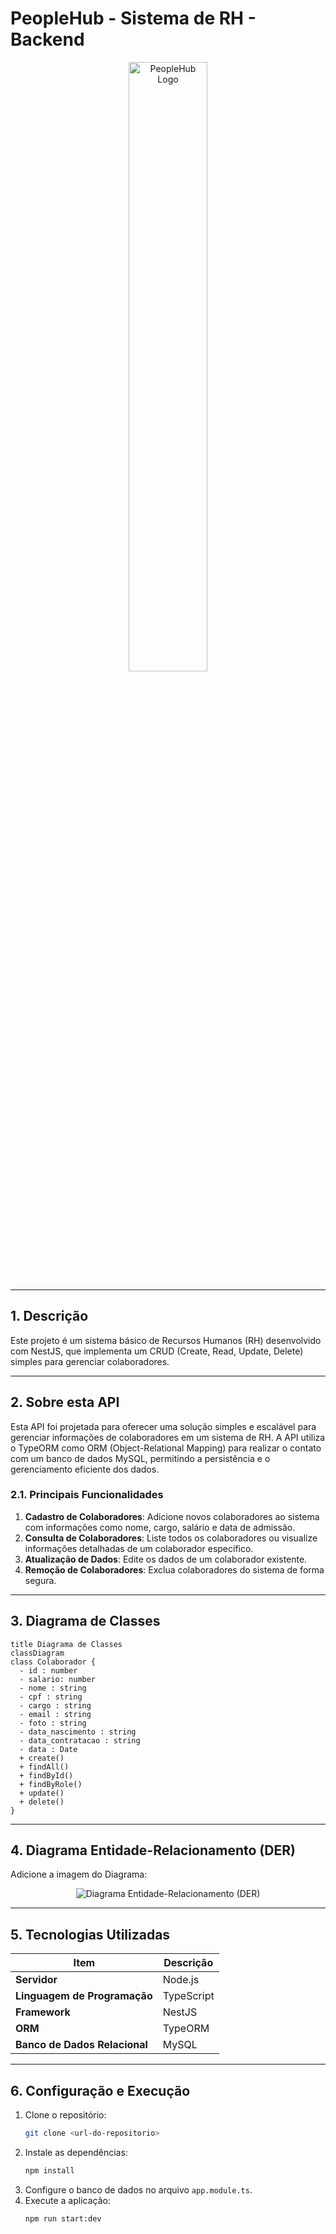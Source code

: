 # PeopleHub - Sistema de RH - Backend

<div align="center">
    <img src="https://i.imgur.com/icgjsRQ.png" alt="PeopleHub Logo" width="50%"/>
</div>

---

## 1. Descrição

Este projeto é um sistema básico de Recursos Humanos (RH) desenvolvido com NestJS, que implementa um CRUD (Create, Read, Update, Delete) simples para gerenciar colaboradores.

---

## 2. Sobre esta API

Esta API foi projetada para oferecer uma solução simples e escalável para gerenciar informações de colaboradores em um sistema de RH. A API utiliza o TypeORM como ORM (Object-Relational Mapping) para realizar o contato com um banco de dados MySQL, permitindo a persistência e o gerenciamento eficiente dos dados.

### 2.1. Principais Funcionalidades

1. **Cadastro de Colaboradores**: Adicione novos colaboradores ao sistema com informações como nome, cargo, salário e data de admissão.
2. **Consulta de Colaboradores**: Liste todos os colaboradores ou visualize informações detalhadas de um colaborador específico.
3. **Atualização de Dados**: Edite os dados de um colaborador existente.
4. **Remoção de Colaboradores**: Exclua colaboradores do sistema de forma segura.

---

## 3. Diagrama de Classes

```mermaid
title Diagrama de Classes
classDiagram
class Colaborador {
  - id : number
  - salario: number
  - nome : string
  - cpf : string
  - cargo : string
  - email : string
  - foto : string
  - data_nascimento : string
  - data_contratacao : string
  - data : Date
  + create()
  + findAll()
  + findById()
  + findByRole()
  + update()
  + delete()
}
```

---

## 4. Diagrama Entidade-Relacionamento (DER)

Adicione a imagem do Diagrama:

<div align="center">
    <img src="https://media.discordapp.net/attachments/1306319291791970338/1329516609177391197/image.png?ex=678aa054&is=67894ed4&hm=010ab0f82f16894223a9b0fcbd1299272c0383806e78597e2eaf38055186a08b&=&format=webp&quality=lossless" alt="Diagrama Entidade-Relacionamento (DER)" />
</div>

---

## 5. Tecnologias Utilizadas

| Item                          | Descrição  |
| ----------------------------- | ---------- |
| **Servidor**                  | Node.js    |
| **Linguagem de Programação**  | TypeScript |
| **Framework**                 | NestJS     |
| **ORM**                       | TypeORM    |
| **Banco de Dados Relacional** | MySQL      |

---

## 6. Configuração e Execução

1. Clone o repositório:
   ```bash
   git clone <url-do-repositorio>
   ```
2. Instale as dependências:
   ```bash
   npm install
   ```
3. Configure o banco de dados no arquivo `app.module.ts`.
4. Execute a aplicação:
   ```bash
   npm run start:dev
